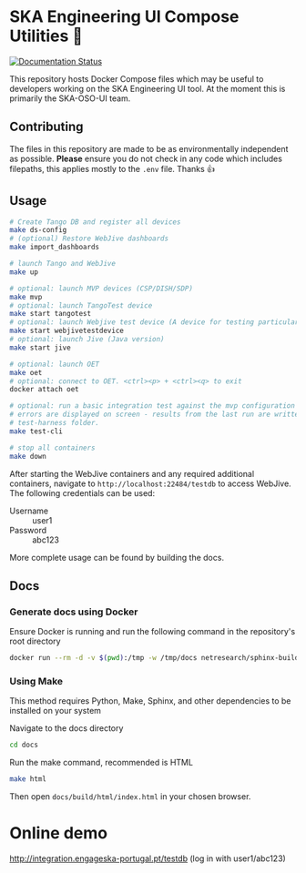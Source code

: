 # SKA Engineering UI Compose Utilities :whale:

[![Documentation Status](https://readthedocs.org/projects/ska-engineering-ui-compose-utils/badge/?version=latest)](https://developer.skatelescope.org/projects/ska-engineering-ui-compose-utils/en/latest/?badge=latest)

This repository hosts Docker Compose files which may be useful to developers working on the SKA Engineering UI tool. 
At the moment this is primarily the SKA-OSO-UI team. 

## Contributing
The files in this repository are made to be as environmentally independent as possible. **Please** ensure you do not check in any code which includes filepaths, this applies mostly to the `.env` file. Thanks :thumbsup:

## Usage
``` bash
# Create Tango DB and register all devices
make ds-config
# (optional) Restore WebJive dashboards
make import_dashboards

# launch Tango and WebJive
make up

# optional: launch MVP devices (CSP/DISH/SDP)
make mvp
# optional: launch TangoTest device
make start tangotest
# optional: launch Webjive test device (A device for testing particular Webjive features)
make start webjivetestdevice
# optional: launch Jive (Java version)
make start jive

# optional: launch OET
make oet
# optional: connect to OET. <ctrl><p> + <ctrl><q> to exit
docker attach oet

# optional: run a basic integration test against the mvp configuration  using the OET interface
# errors are displayed on screen - results from the last run are written to 'report.txt' in the 
# test-harness folder. 
make test-cli

# stop all containers
make down
```

After starting the WebJive containers and any required additional containers, navigate to 
`http://localhost:22484/testdb` to access WebJive. The following credentials can be used:

<dl>
  <dt>Username</dt>
  <dd>user1</dd>

  <dt>Password</dt>
  <dd>abc123</dd>
</dl>

More complete usage can be found by building the docs.

## Docs
### Generate docs using Docker
Ensure Docker is running and run the following command in the repository's root
directory
``` bash
docker run --rm -d -v $(pwd):/tmp -w /tmp/docs netresearch/sphinx-buildbox sh -c "make html"
```

### Using Make
This method requires Python, Make, Sphinx, and other dependencies to be installed on your system

Navigate to the docs directory
``` bash
cd docs
```
Run the make command, recommended is HTML
``` bash
make html
```

Then open `docs/build/html/index.html` in your chosen browser.


# Online demo

http://integration.engageska-portugal.pt/testdb (log in with user1/abc123)
